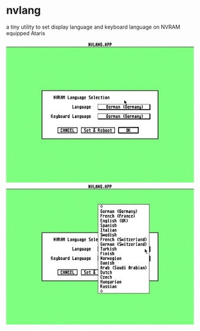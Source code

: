 # nvlang
a tiny utility to set display language and keyboard language on NVRAM equipped Ataris

![screenshot](https://raw.githubusercontent.com/mfro0/nvlang/master/screenshot1.png)
![screenshot](https://raw.githubusercontent.com/mfro0/nvlang/master/screenshot2.png)
